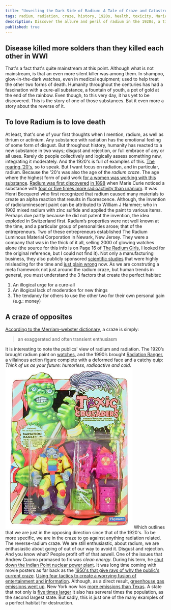 ```yaml
---
title: "Unveiling the Dark Side of Radium: A Tale of Craze and Catastrophe"
tags: radium, radiation, craze, history, 1920s, health, toxicity, Marie Curie, radioactive, glow-in-the-dark, radium paint, radium girls, radioluminescent paint, radium craze, radioactive material, environmental impact, nuclear power, clean energy, Andrew Cuomo, Indian Point, greenhouse gas emissions
description: Discover the allure and peril of radium in the 1920s, a time marked by enthusiasm and ignorance. Unveil its dark legacy and the repercussions of the reverse-radium craze in modern times.
published: true
---
```

## Disease killed more solders than they killed each other in WWI
That's a fact that's quite mainstream at this point. Although what is not mainstream, is that an even more silent killer was among them. In shampoo, glow-in-the-dark watches, even in medical equipment; used to help treat the other two forms of death. Humanity throughout the centuries has had a fascination with a cure-all substance, a fountain of youth, a pot of gold at the end of the rainbow. Even though, to this very day, it has yet to be discovered. This is the story of one of those substances. But it even more a story about the reverse of it.
## To love Radium is to love death
At least, that's one of your first thoughts when I mention, radium, as well as thrium or actinium. Any substance with radiation has the emotional feeling of some form of disgust. But throughout history, humanity has reacted to a new substance in two ways; disgust and rejection, or full embrace of any or all uses. Rarely do people collectively and logically assess something new, integrating it moderately. And the 1920's is full of examples of this. [The roaring '20's](https://www.britannica.com/topic/Roaring-Twenties), so to speak. But I want focus on radiation, and in particular, radium. Because the '20's was also the age of the *radium craze*. The age where the highest form of paid work [for a women was working with this substance](https://www.britannica.com/story/radium-girls-the-women-who-fought-for-their-lives-in-a-killer-workplace).  [Radium was first discovered](https://www.britannica.com/science/radium) [in 1898](https://www.nyhistory.org/blogs/get-me-a-radium-highball-new-york-and-the-radium-craze) when Marie Curie noticed a substance with [four or five times more radioactivity than uranium](https://chem.libretexts.org/Courses/Furman_University/CHM101%3A_Chemistry_and_Global_Awareness_(Gordon)/05%3A_Basics_of_Nuclear_Science/5.01%3A_The_Discovery_of_Radiation). It was Henri Becquerel who first recognized that radium caused many materials to create an alpha reaction that results in fluorescence. Although, the invention of radioluminescent paint can be attributed to William J Hammer; who in 1902 mixed radium with zinc sulfide and applied the paint to various items. Perhaps due partly because he did not patent the invention, the idea exploded in Switzerland first. Radium’s properties were not well known at the time, and a particular group of personalities arose; that of the entrepreneurs. Two of these entrepreneurs established The Radium Luminous Material Corporation in Newark, New Jersey. They were a company that was in the thick of it all, selling 2000 of glowing watches alone (the source for this info is on Page 16 of [The Radium Girls](https://catalog.loc.gov/vwebv/search?searchCode=LCCN&searchArg=2016040681&searchType=1&permalink=y), I looked for the original reference, but I could not find it). Not only a manufacturing business, they also publicly sponsored [scientific studies](https://books.google.com/books?id=z9Vy1cL9Y1QC&newbks=1&newbks_redir=0&printsec=frontcover&dq=intitle:radium&hl=en#v=onepage&q&f=true) that were highly misleading for the time and [just plain wrong](https://www.ncbi.nlm.nih.gov/pmc/articles/PMC5535674/) now. As we are construting a meta framework not just around the radium craze, but human trends in general, you must understand the 3 factors that create the perfect habitat:
1. An illogical urge for a cure-all
2. An illogical lack of moderation for new things
3. The tendancy for others to use the other two for their own personal gain (e.g.: money)
## A craze of opposites
[According to the Merriam-webster dictionary](https://www.merriam-webster.com/dictionary/craze), a craze is simply: 
> an exaggerated and often transient enthusiasm

It is interesting to note the publics' view of radium and radiation. The 1920’s brought radium paint on [watches](https://orau.org/health-physics-museum/collection/radioluminescent/watch.html), and the 1990’s brought [Radiation Ranger](https://www.orau.org/health-physics-museum/img/museum/toys/radiation-ranger.jpg), a villainous action figure complete with a deformed face and a catchy quip: *Think of us as your future: humorless, radioactive and cold*. 
![Radation Ranger 1990's toy](/assets/images/radiation-ranger.jpg) Which outlines that we are just in the opposing direction since that of the 1920's. To be more specific, we are in the craze to go against anything radiation related. The reverse-radium craze. We are still enthusiastic, about radium, we are enthusiastic about going of out of our way to avoid it. Disgust and rejection. And you know what? People profit off of that aswell. One of the issues that Andrew Cuomo promased to fix was *clean energy*. During his term, he [shut down the Indian Point nuclear power plant](https://www.theguardian.com/environment/2024/mar/20/nuclear-plant-closure-carbon-emissions-new-york). It was long time coming with movie posters as far back as the [1950's that give rays of why the public's current craze](https://www.orau.org/health-physics-museum/collection/movie-posters/index.html). [Using fear tactics to create a worrying fusion of entertainment and information](https://www.orau.org/blog/museum/four-fun-facts-about-the-atomic-movie-posters-at-oraus-museum-of-radiation-and-radioactivity.html). Although, as a direct result, [greenhouse gas emissions went up](https://manhattan.institute/article/back-from-the-dead-prospects-for-restoring-closed-nuclear-plants-to-operation). New York now has [more emissions than Texas](https://am.jpmorgan.com/content/dam/jpm-am-aem/global/en/insights/eye-on-the-market/electravision-amv.pdf). A state that not only is [five times larger](https://geographyhost.com/texas-vs-new-york/#:~:text=The%20state%20of%20Texas%20is%20nearly%205%20times,%E2%80%93%20around%2054%2C555%20square%20miles%20%28141%2C300%20sq%20km%29) it also has serveral times the population, as the second largest state. But sadly, this is just one of the many examples of a perfect habitat for destruction. 
